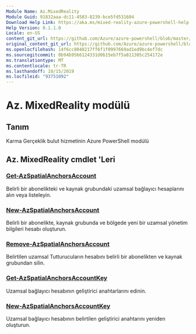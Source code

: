 ```yaml
---
Module Name: Az.MixedReality
Module Guid: 91832aaa-dc11-4583-8239-bce5fd531604
Download Help Link: https://aka.ms/mixed-reality-azure-powershell-help
Help Version: 0.1.1.0
Locale: en-US
content_git_url: https://github.com/Azure/azure-powershell/blob/master/src/MixedReality/MixedReality/help/Az.MixedReality.md
original_content_git_url: https://github.com/Azure/azure-powershell/blob/master/src/MixedReality/MixedReality/help/Az.MixedReality.md
ms.openlocfilehash: 14f6cc8048217ff6f1f0997669ad1ed9bc4ef7dc
ms.sourcegitcommit: 0b94b9566124331d0b15eb7f5a811305c254172e
ms.translationtype: MT
ms.contentlocale: tr-TR
ms.lasthandoff: 10/15/2019
ms.locfileid: "93751092"
---
```

# Az. MixedReality modülü
## Tanım
Karma Gerçeklik bulut hizmetinin Azure PowerShell modülü

## Az. MixedReality cmdlet 'Leri
### [Get-AzSpatialAnchorsAccount](Get-AzSpatialAnchorsAccount.md)
Belirli bir abonelikteki ve kaynak grubundaki uzamsal bağlayıcı hesaplarını alın veya listeleyin.

### [New-AzSpatialAnchorsAccount](New-AzSpatialAnchorsAccount.md)
Belirli bir abonelikte, kaynak grubunda ve bölgede yeni bir uzamsal yönetim bilgileri hesabı oluşturun.

### [Remove-AzSpatialAnchorsAccount](Remove-AzSpatialAnchorsAccount.md)
Belirtilen uzamsal Tutturucuların hesabını belirli bir abonelikten ve kaynak grubundan silin.

### [Get-AzSpatialAnchorsAccountKey](Get-AzSpatialAnchorsAccountKey.md)
Uzamsal bağlayıcı hesabının geliştirici anahtarlarını edinin.

### [New-AzSpatialAnchorsAccountKey](New-AzSpatialAnchorsAccountKey.md)
Uzamsal bağlayıcı hesabının belirtilen geliştirici anahtarını yeniden oluşturun.